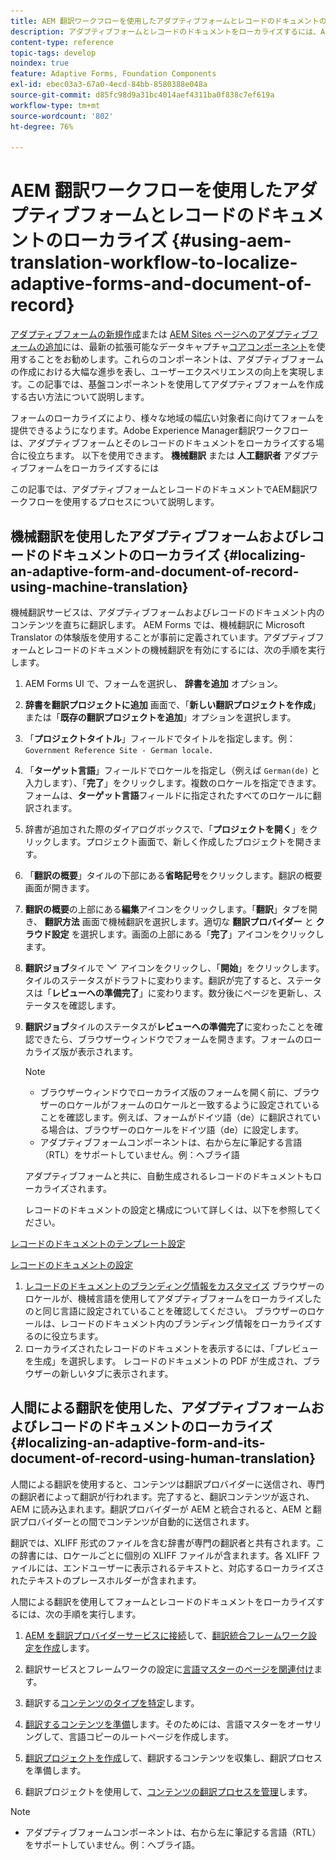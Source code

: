 ```yaml
---
title: AEM 翻訳ワークフローを使用したアダプティブフォームとレコードのドキュメントのローカライズ
description: アダプティブフォームとレコードのドキュメントをローカライズするには、AEM翻訳ワークフローを使用する方法を説明します。
content-type: reference
topic-tags: develop
noindex: true
feature: Adaptive Forms, Foundation Components
exl-id: ebec03a3-67a0-4ecd-84bb-8580388e048a
source-git-commit: d85fc98d9a31bc4014aef4311ba0f838c7ef619a
workflow-type: tm+mt
source-wordcount: '802'
ht-degree: 76%

---
```


# AEM 翻訳ワークフローを使用したアダプティブフォームとレコードのドキュメントのローカライズ {#using-aem-translation-workflow-to-localize-adaptive-forms-and-document-of-record}

<span class="preview">[アダプティブフォームの新規作成](/help/forms/using/create-an-adaptive-form-core-components.md)または [AEM Sites ページへのアダプティブフォームの追加](/help/forms/using/create-or-add-an-adaptive-form-to-aem-sites-page.md)には、最新の拡張可能なデータキャプチャ[コアコンポーネント](https://experienceleague.adobe.com/docs/experience-manager-core-components/using/adaptive-forms/introduction.html?lang=ja)を使用することをお勧めします。これらのコンポーネントは、アダプティブフォームの作成における大幅な進歩を表し、ユーザーエクスペリエンスの向上を実現します。この記事では、基盤コンポーネントを使用してアダプティブフォームを作成する古い方法について説明します。</span>

フォームのローカライズにより、様々な地域の幅広い対象者に向けてフォームを提供できるようになります。Adobe Experience Manager翻訳ワークフローは、アダプティブフォームとそのレコードのドキュメントをローカライズする場合に役立ちます。 以下を使用できます。 **機械翻訳** または **人工翻訳者** アダプティブフォームをローカライズするには

この記事では、アダプティブフォームとレコードのドキュメントでAEM翻訳ワークフローを使用するプロセスについて説明します。

## 機械翻訳を使用したアダプティブフォームおよびレコードのドキュメントのローカライズ {#localizing-an-adaptive-form-and-document-of-record-using-machine-translation}

機械翻訳サービスは、アダプティブフォームおよびレコードのドキュメント内のコンテンツを直ちに翻訳します。 AEM Forms では、機械翻訳に Microsoft Translator の体験版を使用することが事前に定義されています。アダプティブフォームとレコードのドキュメントの機械翻訳を有効にするには、次の手順を実行します。

1. AEM Forms UI で、フォームを選択し、 **辞書を追加** オプション。
1. **辞書を翻訳プロジェクトに追加** 画面で、「**新しい翻訳プロジェクトを作成**」または「**既存の翻訳プロジェクトを追加**」オプションを選択します。
1. 「**プロジェクトタイトル**」フィールドでタイトルを指定します。例：`Government Reference Site - German locale.`
1. 「**ターゲット言語**」フィールドでロケールを指定し（例えば `German(de)` と入力します）、「**完了**」をクリックします。複数のロケールを指定できます。フォームは、**ターゲット言語**&#x200B;フィールドに指定されたすべてのロケールに翻訳されます。
1. 辞書が追加された際のダイアログボックスで、「**プロジェクトを開く**」をクリックします。プロジェクト画面で、新しく作成したプロジェクトを開きます。
1. 「**翻訳の概要**」タイルの下部にある&#x200B;**省略記号**&#x200B;をクリックします。翻訳の概要画面が開きます。
1. **翻訳の概要**&#x200B;の上部にある&#x200B;**編集**&#x200B;アイコンをクリックします。「**翻訳**」タブを開き、 **翻訳方法** 画面で機械翻訳を選択します。適切な **翻訳プロバイダー** と **クラウド設定** を選択します。画面の上部にある「**完了**」アイコンをクリックします。
1. **翻訳ジョブ**&#x200B;タイルで ![aem62forms_downarrow](assets/aem62forms_downarrow.png) アイコンをクリックし、「**開始**」をクリックします。タイルのステータスがドラフトに変わります。翻訳が完了すると、ステータスは「**レビューへの準備完了**」に変わります。数分後にページを更新し、ステータスを確認します。
1. **翻訳ジョブ**&#x200B;タイルのステータスが&#x200B;**レビューへの準備完了**&#x200B;に変わったことを確認できたら、ブラウザーウィンドウでフォームを開きます。フォームのローカライズ版が表示されます。

   >[!NOTE]
   >
   >* ブラウザーウィンドウでローカライズ版のフォームを開く前に、ブラウザーのロケールがフォームのロケールと一致するように設定されていることを確認します。例えば、フォームがドイツ語（de）に翻訳されている場合は、ブラウザーのロケールをドイツ語（de）に設定します。
   >* アダプティブフォームコンポーネントは、右から左に筆記する言語（RTL）をサポートしていません。例：ヘブライ語

   アダプティブフォームと共に、自動生成されるレコードのドキュメントもローカライズされます。

   レコードのドキュメントの設定と構成について詳しくは、以下を参照してください。

[レコードのドキュメントのテンプレート設定](/help/forms/using/generate-document-of-record-for-non-xfa-based-adaptive-forms.md#p-document-of-record-template-configuration-p)

[レコードのドキュメントの設定](/help/forms/using/generate-document-of-record-for-non-xfa-based-adaptive-forms.md#p-document-of-record-settings-p)

1. [レコードのドキュメントのブランディング情報をカスタマイズ](/help/forms/using/generate-document-of-record-for-non-xfa-based-adaptive-forms.md) ブラウザーのロケールが、機械言語を使用してアダプティブフォームをローカライズしたのと同じ言語に設定されていることを確認してください。 ブラウザーのロケールは、レコードのドキュメント内のブランディング情報をローカライズするのに役立ちます。
1. ローカライズされたレコードのドキュメントを表示するには、「プレビューを生成」を選択します。 レコードのドキュメントの PDF が生成され、ブラウザーの新しいタブに表示されます。

## 人間による翻訳を使用した、アダプティブフォームおよびレコードのドキュメントのローカライズ {#localizing-an-adaptive-form-and-its-document-of-record-using-human-translation}

人間による翻訳を使用すると、コンテンツは翻訳プロバイダーに送信され、専門の翻訳者によって翻訳が行われます。完了すると、翻訳コンテンツが返され、AEM に読み込まれます。翻訳プロバイダーが AEM と統合されると、AEM と翻訳プロバイダーとの間でコンテンツが自動的に送信されます。

翻訳では、XLIFF 形式のファイルを含む辞書が専門の翻訳者と共有されます。この辞書には、ロケールごとに個別の XLIFF ファイルが含まれます。各 XLIFF ファイルには、エンドユーザーに表示されるテキストと、対応するローカライズされたテキストのプレースホルダーが含まれます。

人間による翻訳を使用してフォームとレコードのドキュメントをローカライズするには、次の手順を実行します。

1. [AEM を翻訳プロバイダーサービスに接続](/help/sites-administering/tc-tic.md)して、[翻訳統合フレームワーク設定を作成](/help/sites-administering/tc-tic.md)します。

1. 翻訳サービスとフレームワークの設定に[言語マスターのページを関連付け](/help/sites-administering/tc-tic.md)ます。

1. 翻訳する[コンテンツのタイプを特定](/help/sites-administering/tc-rules.md)します。

1. [翻訳するコンテンツを準備](/help/sites-administering/tc-prep.md)します。そのためには、言語マスターをオーサリングして、言語コピーのルートページを作成します。

1. [翻訳プロジェクトを作成](/help/sites-administering/tc-manage.md)して、翻訳するコンテンツを収集し、翻訳プロセスを準備します。

1. 翻訳プロジェクトを使用して、[コンテンツの翻訳プロセスを管理](/help/sites-administering/tc-manage.md)します。

>[!NOTE]
>
>* アダプティブフォームコンポーネントは、右から左に筆記する言語（RTL）をサポートしていません。例：ヘブライ語。
>
